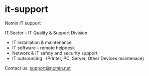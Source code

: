 # it-support

Nomin IT support

IT Sector - IT Quality & Support Division

- IT installation & maintenance
- IT software - remote helpdesk
- Network & IT safety and security support
- IT outsourcing : (Printer, PC, Server, Other Devices maintenace)

Contact us:  support@nomin.net
